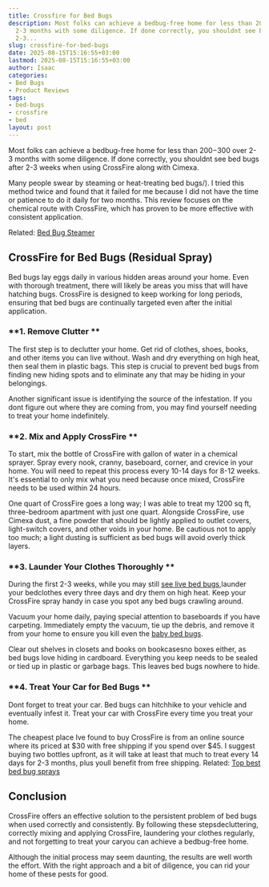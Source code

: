 ```yaml
---
title: Crossfire for Bed Bugs
description: Most folks can achieve a bedbug-free home for less than 200-300 over
  2-3 months with some diligence. If done correctly, you shouldnt see bed bugs after
  2-3...
slug: crossfire-for-bed-bugs
date: 2025-08-15T15:16:55+03:00
lastmod: 2025-08-15T15:16:55+03:00
author: Isaac
categories:
- Bed Bugs
- Product Reviews
tags:
- bed-bugs
- crossfire
- bed
layout: post
---
```

Most folks can achieve a bedbug-free home for less than $200-$300 over 2-3 months with some diligence. If done correctly, you shouldnt see bed bugs after 2-3 weeks when using CrossFire along with Cimexa.

Many people swear by steaming or heat-treating bed bugs/). I tried this method twice and found that it failed for me because I did not have the time or patience to do it daily for two months. This review focuses on the chemical route with CrossFire, which has proven to be more effective with consistent application.

Related: [Bed Bug Steamer](https://pestpolicy.com/best-bed-bug-steamer/)

##  CrossFire for Bed Bugs (Residual Spray)

Bed bugs lay eggs daily in various hidden areas around your home. Even with thorough treatment, there will likely be areas you miss that will have hatching bugs. CrossFire is designed to keep working for long periods, ensuring that bed bugs are continually targeted even after the initial application.

###  **1. Remove Clutter **

The first step is to declutter your home. Get rid of clothes, shoes, books, and other items you can live without. Wash and dry everything on high heat, then seal them in plastic bags. This step is crucial to prevent bed bugs from finding new hiding spots and to eliminate any that may be hiding in your belongings.

Another significant issue is identifying the source of the infestation. If you dont figure out where they are coming from, you may find yourself needing to treat your home indefinitely.

###  **2. Mix and Apply CrossFire **

To start, mix the bottle of CrossFire with gallon of water in a chemical sprayer. Spray every nook, cranny, baseboard, corner, and crevice in your home. You will need to repeat this process every 10-14 days for 8-12 weeks. It's essential to only mix what you need because once mixed, CrossFire needs to be used within 24 hours.

One quart of CrossFire goes a long way; I was able to treat my 1200 sq ft, three-bedroom apartment with just one quart. Alongside CrossFire, use Cimexa dust, a fine powder that should be lightly applied to outlet covers, light-switch covers, and other voids in your home. Be cautious not to apply too much; a light dusting is sufficient as bed bugs will avoid overly thick layers.

###  **3. Launder Your Clothes Thoroughly **

During the first 2-3 weeks, while you may still [see live bed bugs](https://pestpolicy.com/can-bed-bugs-live-in-carpet/),launder your bedclothes every three days and dry them on high heat. Keep your CrossFire spray handy in case you spot any bed bugs crawling around.

Vacuum your home daily, paying special attention to baseboards if you have carpeting. Immediately empty the vacuum, tie up the debris, and remove it from your home to ensure you kill even the [baby bed bugs](https://pestpolicy.com/baby-bed-bugs/).

Clear out shelves in closets and books on bookcasesno boxes either, as bed bugs love hiding in cardboard. Everything you keep needs to be sealed or tied up in plastic or garbage bags. This leaves bed bugs nowhere to hide.

###  **4. Treat Your Car for Bed Bugs **

Dont forget to treat your car. Bed bugs can hitchhike to your vehicle and eventually infest it. Treat your car with CrossFire every time you treat your home.

The cheapest place Ive found to buy CrossFire is from an online source where its priced at $30 with free shipping if you spend over $45. I suggest buying two bottles upfront, as it will take at least that much to treat every 14 days for 2-3 months, plus youll benefit from free shipping. Related: [Top best bed bug sprays](https://pestpolicy.com/best-bed-bug-spray/)

##  Conclusion

CrossFire offers an effective solution to the persistent problem of bed bugs when used correctly and consistently. By following these stepsdecluttering, correctly mixing and applying CrossFire, laundering your clothes regularly, and not forgetting to treat your caryou can achieve a bedbug-free home.

Although the initial process may seem daunting, the results are well worth the effort. With the right approach and a bit of diligence, you can rid your home of these pests for good.
